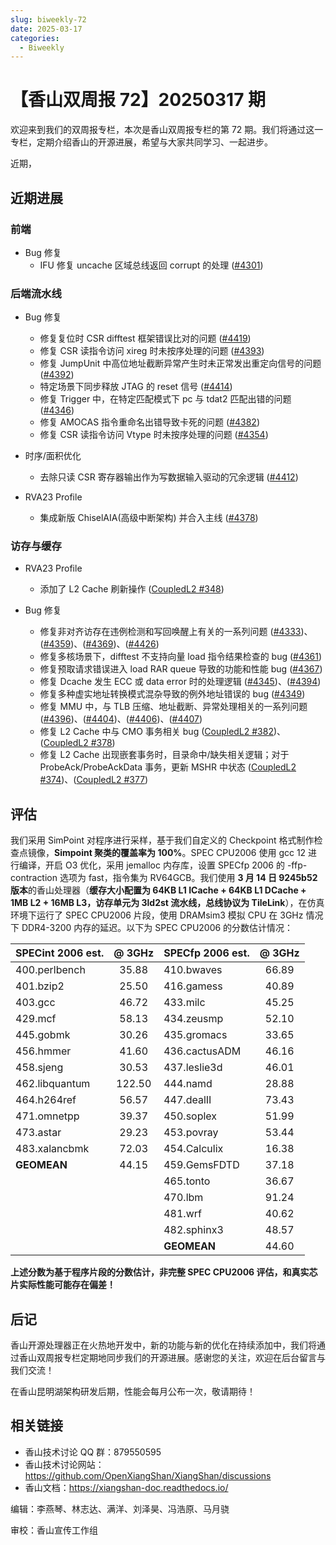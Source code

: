 ```yaml
---
slug: biweekly-72
date: 2025-03-17
categories:
  - Biweekly
---
```


# 【香山双周报 72】20250317 期

欢迎来到我们的双周报专栏，本次是香山双周报专栏的第 72 期。我们将通过这一专栏，定期介绍香山的开源进展，希望与大家共同学习、一起进步。

近期，


<!-- more -->

## 近期进展

### 前端

- Bug 修复
    - IFU 修复 uncache 区域总线返回 corrupt 的处理 ([#4301](https://github.com/OpenXiangShan/XiangShan/pull/4301))

### 后端流水线

- Bug 修复
    - 修复复位时 CSR difftest 框架错误比对的问题 ([#4419](https://github.com/OpenXiangShan/XiangShan/pull/4419))
    - 修复 CSR 读指令访问 xireg 时未按序处理的问题 ([#4393](https://github.com/OpenXiangShan/XiangShan/pull/4393))
    - 修复 JumpUnit 中高位地址截断异常产生时未正常发出重定向信号的问题 ([#4392](https://github.com/OpenXiangShan/XiangShan/pull/4392))
    - 特定场景下同步释放 JTAG 的 reset 信号 ([#4414](https://github.com/OpenXiangShan/XiangShan/pull/4414))
    - 修复 Trigger 中，在特定匹配模式下 pc 与 tdat2 匹配出错的问题 ([#4346](https://github.com/OpenXiangShan/XiangShan/pull/4346))
    - 修复 AMOCAS 指令重命名出错导致卡死的问题 ([#4382](https://github.com/OpenXiangShan/XiangShan/pull/4382))
    - 修复 CSR 读指令访问 Vtype 时未按序处理的问题 ([#4354](https://github.com/OpenXiangShan/XiangShan/pull/4354))


- 时序/面积优化
    - 去除只读 CSR 寄存器输出作为写数据输入驱动的冗余逻辑 ([#4412](https://github.com/OpenXiangShan/XiangShan/pull/4412))

- RVA23 Profile
    - 集成新版 ChiselAIA(高级中断架构) 并合入主线 ([#4378](https://github.com/OpenXiangShan/XiangShan/pull/4378))

### 访存与缓存

- RVA23 Profile
  - 添加了 L2 Cache 刷新操作 ([CoupledL2 #348](https://github.com/OpenXiangShan/CoupledL2/pull/348))

- Bug 修复
    - 修复非对齐访存在违例检测和写回唤醒上有关的一系列问题 ([#4333](https://github.com/OpenXiangShan/XiangShan/pull/4333))、([#4359](https://github.com/OpenXiangShan/XiangShan/pull/4359))、([#4369](https://github.com/OpenXiangShan/XiangShan/pull/4369))、([#4426](https://github.com/OpenXiangShan/XiangShan/pull/4426))
    - 修复多核场景下，difftest 不支持向量 load 指令结果检查的 bug ([#4361](https://github.com/OpenXiangShan/XiangShan/pull/4361))
    - 修复预取请求错误进入 load RAR queue 导致的功能和性能 bug ([#4367](https://github.com/OpenXiangShan/XiangShan/pull/4367))
    - 修复 Dcache 发生 ECC 或 data error 时的处理逻辑 ([#4345](https://github.com/OpenXiangShan/XiangShan/pull/4345))、([#4394](https://github.com/OpenXiangShan/XiangShan/pull/4394))
    - 修复多种虚实地址转换模式混杂导致的例外地址错误的 bug ([#4349](https://github.com/OpenXiangShan/XiangShan/pull/4349))
    - 修复 MMU 中，与 TLB 压缩、地址截断、异常处理相关的一系列问题 ([#4396](https://github.com/OpenXiangShan/XiangShan/pull/4396))、([#4404](https://github.com/OpenXiangShan/XiangShan/pull/4404))、([#4406](https://github.com/OpenXiangShan/XiangShan/pull/4406))、([#4407](https://github.com/OpenXiangShan/XiangShan/pull/4407))
    - 修复 L2 Cache 中与 CMO 事务相关 bug ([CoupledL2 #382](https://github.com/OpenXiangShan/CoupledL2/pull/382))、([CoupledL2 #378](https://github.com/OpenXiangShan/CoupledL2/pull/378))
    - 修复 L2 Cache 出现嵌套事务时，目录命中/缺失相关逻辑；对于 ProbeAck/ProbeAckData 事务，更新 MSHR 中状态 ([CoupledL2 #374](https://github.com/OpenXiangShan/CoupledL2/pull/382))、([CoupledL2 #377](https://github.com/OpenXiangShan/CoupledL2/pull/378))
  
  

## 评估

我们采用 SimPoint 对程序进行采样，基于我们自定义的 Checkpoint 格式制作检查点镜像，**Simpoint 聚类的覆盖率为 100%**。SPEC CPU2006 使用 gcc 12 进行编译，开启 O3 优化，采用 jemalloc 内存库，设置 SPECfp 2006 的 -ffp-contraction 选项为 fast，指令集为 RV64GCB。我们使用 **3 月 14 日 9245b52 版本**的香山处理器（**缓存大小配置为 64KB L1 ICache + 64KB L1 DCache + 1MB L2 + 16MB L3，访存单元为 3ld2st 流水线，总线协议为 TileLink**），在仿真环境下运行了 SPEC CPU2006 片段，使用 DRAMsim3 模拟 CPU 在 3GHz 情况下 DDR4-3200 内存的延迟。以下为 SPEC CPU2006 的分数估计情况：

| SPECint 2006 est. | @ 3GHz | SPECfp 2006 est.  | @ 3GHz |
| :---------------- | :----: | :---------------- | :----: |
| 400.perlbench     | 35.88  | 410.bwaves        | 66.89  |
| 401.bzip2         | 25.50  | 416.gamess        | 40.89  |
| 403.gcc           | 46.72  | 433.milc          | 45.25  |
| 429.mcf           | 58.13  | 434.zeusmp        | 52.10  |
| 445.gobmk         | 30.26  | 435.gromacs       | 33.65  |
| 456.hmmer         | 41.60  | 436.cactusADM     | 46.16  |
| 458.sjeng         | 30.53  | 437.leslie3d      | 46.01  |
| 462.libquantum    | 122.50 | 444.namd          | 28.88  |
| 464.h264ref       | 56.57  | 447.dealII        | 73.43  |
| 471.omnetpp       | 39.37  | 450.soplex        | 51.99  |
| 473.astar         | 29.23  | 453.povray        | 53.44  |
| 483.xalancbmk     | 72.03  | 454.Calculix      | 16.38  |
| **GEOMEAN**       | 44.15  | 459.GemsFDTD      | 37.18  |
|                   |        | 465.tonto         | 36.67  |
|                   |        | 470.lbm           | 91.24  |
|                   |        | 481.wrf           | 40.62  |
|                   |        | 482.sphinx3       | 48.57  |
|                   |        | **GEOMEAN**       | 44.60  |

**上述分数为基于程序片段的分数估计，非完整 SPEC CPU2006 评估，和真实芯片实际性能可能存在偏差！**

## 后记

香山开源处理器正在火热地开发中，新的功能与新的优化在持续添加中，我们将通过香山双周报专栏定期地同步我们的开源进展。感谢您的关注，欢迎在后台留言与我们交流！

在香山昆明湖架构研发后期，性能会每月公布一次，敬请期待！

## 相关链接

* 香山技术讨论 QQ 群：879550595
* 香山技术讨论网站：https://github.com/OpenXiangShan/XiangShan/discussions
* 香山文档：https://xiangshan-doc.readthedocs.io/

编辑：李燕琴、林志达、满洋、刘泽昊、冯浩原、马月骁

审校：香山宣传工作组
